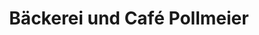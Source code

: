 ---
title: "Bäckerei und Café Pollmeier"
url: /bielefeld/baeckerei-und-cafe-pollmeier/
shop: Bäckerei
---